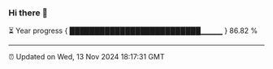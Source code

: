 ### Hi there 👋

⏳ Year progress { ██████████████████████████▁▁▁▁ } 86.82 %

---

⏰ Updated on Wed, 13 Nov 2024 18:17:31 GMT

